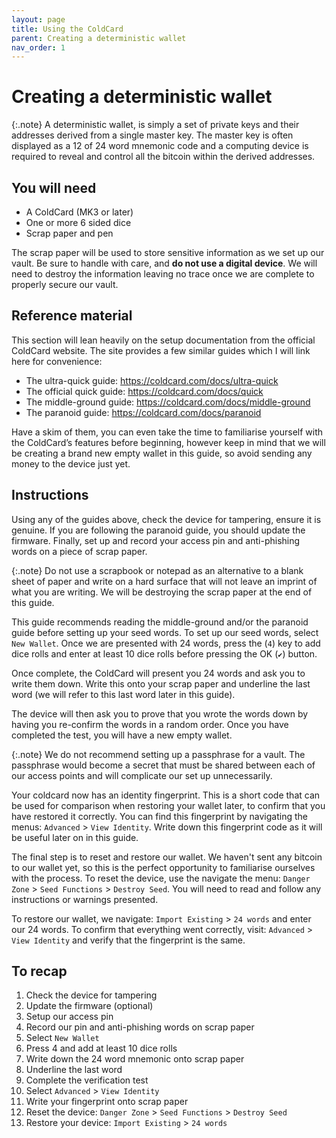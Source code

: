 ```yaml
---
layout: page
title: Using the ColdCard
parent: Creating a deterministic wallet
nav_order: 1
---
```

# Creating a deterministic wallet

{:.note}
A deterministic wallet, is simply a set of private keys and their addresses derived from a single master key. The master key is often displayed as a 12 of 24 word mnemonic code and a computing device is required to reveal and control all the bitcoin within the derived addresses.

## You will need
- A ColdCard (MK3 or later)
- One or more 6 sided dice
- Scrap paper and pen

The scrap paper will be used to store sensitive information as we set up our vault. Be sure to handle with care, and **do not use a digital device**. We will need to destroy the information leaving no trace once we are complete to properly secure our vault.

## Reference material
This section will lean heavily on the setup documentation from the official ColdCard website. The site provides a few similar guides which I will link here for convenience:

- The ultra-quick guide: <https://coldcard.com/docs/ultra-quick>
- The official quick guide: <https://coldcard.com/docs/quick>
- The middle-ground guide: <https://coldcard.com/docs/middle-ground>
- The paranoid guide: <https://coldcard.com/docs/paranoid>

Have a skim of them, you can even take the time to familiarise yourself with the ColdCard’s features before beginning, however keep in mind that we will be creating a brand new empty wallet in this guide, so avoid sending any money to the device just yet.

## Instructions

Using any of the guides above, check the device for tampering, ensure it is genuine. If you are following the paranoid guide, you should update the firmware. Finally, set up and record your access pin and anti-phishing words on a piece of scrap paper.

{:.note}
Do not use a scrapbook or notepad as an alternative to a blank sheet of paper and write on a hard surface that will not leave an imprint of what you are writing. We will be destroying the scrap paper at the end of this guide.

This guide recommends reading the middle-ground and/or the paranoid guide before setting up your seed words. To set up our seed words, select `New Wallet`. Once we are presented with 24 words, press the (`4`) key to add dice rolls and enter at least 10 dice rolls before pressing the OK (`✔`) button.

Once complete, the ColdCard will present you 24 words and ask you to write them down. Write this onto your scrap paper and underline the last word (we will refer to this last word later in this guide).

The device will then ask you to prove that you wrote the words down by having you re-confirm the words in a random order. Once you have completed the test, you will have a new empty wallet.

{:.note}
We do not recommend setting up a passphrase for a vault. The passphrase would become a secret that must be shared between each of our access points and will complicate our set up unnecessarily.

Your coldcard now has an identity fingerprint. This is a short code that can be used for comparison when restoring your wallet later, to confirm that you have restored it correctly. You can find this fingerprint by navigating the menus: `Advanced` > `View Identity`. Write down this fingerprint code as it will be useful later on in this guide.

The final step is to reset and restore our wallet. We haven't sent any bitcoin to our wallet yet, so this is the perfect opportunity to familiarise ourselves with the process. To reset the device, use the navigate the menu: `Danger Zone` > `Seed Functions` > `Destroy Seed`. You will need to read and follow any instructions or warnings presented.

To restore our wallet, we navigate: `Import Existing` > `24 words` and enter our 24 words. To confirm that everything went correctly, visit: `Advanced` > `View Identity` and verify that the fingerprint is the same.

## To recap

1. Check the device for tampering
2. Update the firmware (optional)
3. Setup our access pin
4. Record our pin and anti-phishing words on scrap paper
5. Select `New Wallet`
6. Press 4 and add at least 10 dice rolls
7. Write down the 24 word mnemonic onto scrap paper
8. Underline the last word
9. Complete the verification test
10. Select `Advanced` > `View Identity`
11. Write your fingerprint onto scrap paper
12. Reset the device: `Danger Zone` > `Seed Functions` > `Destroy Seed`
13. Restore your device: `Import Existing` > `24 words`
